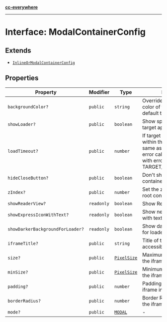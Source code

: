 [**cc-everywhere**](../../../../../index.md)

***

# Interface: ModalContainerConfig

## Extends

- [`InlineOrModalContainerConfig`](../../container-config-types/interfaces/inline-or-modal-container-config.md)

## Properties

| Property | Modifier | Type | Description | Inherited from |
| ------ | ------ | ------ | ------ | ------ |
| `backgroundColor?` | `public` | `string` | Override the background color of the iframe. By default this is as per theme. | [`InlineOrModalContainerConfig`](../../container-config-types/interfaces/inline-or-modal-container-config.md).[`backgroundColor`](../../container-config-types/interfaces/inline-or-modal-container-config.md#backgroundcolor) |
| `showLoader?` | `public` | `boolean` | Show spinner while loading target app. Default is true. | [`InlineOrModalContainerConfig`](../../container-config-types/interfaces/inline-or-modal-container-config.md).[`showLoader`](../../container-config-types/interfaces/inline-or-modal-container-config.md#showloader) |
| `loadTimeout?` | `public` | `number` | If target app does't open within this time (in ms, same as of setTimeout), the error callback is invoked with error code TARGET_LOAD_TIMED_OUT. | [`InlineOrModalContainerConfig`](../../container-config-types/interfaces/inline-or-modal-container-config.md).[`loadTimeout`](../../container-config-types/interfaces/inline-or-modal-container-config.md#loadtimeout) |
| `hideCloseButton?` | `public` | `boolean` | Don't show close button for container and header bars | [`InlineOrModalContainerConfig`](../../container-config-types/interfaces/inline-or-modal-container-config.md).[`hideCloseButton`](../../container-config-types/interfaces/inline-or-modal-container-config.md#hideclosebutton) |
| `zIndex?` | `public` | `number` | Set the z-index of of the root container | [`InlineOrModalContainerConfig`](../../container-config-types/interfaces/inline-or-modal-container-config.md).[`zIndex`](../../container-config-types/interfaces/inline-or-modal-container-config.md#zindex) |
| `showReaderView?` | `readonly` | `boolean` | Show Reader Loading View | [`InlineOrModalContainerConfig`](../../container-config-types/interfaces/inline-or-modal-container-config.md).[`showReaderView`](../../container-config-types/interfaces/inline-or-modal-container-config.md#showreaderview) |
| `showExpressIconWithText?` | `readonly` | `boolean` | Show new express icon with text | [`InlineOrModalContainerConfig`](../../container-config-types/interfaces/inline-or-modal-container-config.md).[`showExpressIconWithText`](../../container-config-types/interfaces/inline-or-modal-container-config.md#showexpressiconwithtext) |
| `showDarkerBackgroundForLoader?` | `readonly` | `boolean` | Show darker background for loader | [`InlineOrModalContainerConfig`](../../container-config-types/interfaces/inline-or-modal-container-config.md).[`showDarkerBackgroundForLoader`](../../container-config-types/interfaces/inline-or-modal-container-config.md#showdarkerbackgroundforloader) |
| `iframeTitle?` | `public` | `string` | Title of the iframe for accessibility | [`InlineOrModalContainerConfig`](../../container-config-types/interfaces/inline-or-modal-container-config.md).[`iframeTitle`](../../container-config-types/interfaces/inline-or-modal-container-config.md#iframetitle) |
| `size?` | `public` | [`PixelSize`](../../asset-types/interfaces/pixel-size.md) | Maximum size boundary of the iframe. | [`InlineOrModalContainerConfig`](../../container-config-types/interfaces/inline-or-modal-container-config.md).[`size`](../../container-config-types/interfaces/inline-or-modal-container-config.md#size) |
| `minSize?` | `public` | [`PixelSize`](../../asset-types/interfaces/pixel-size.md) | Minimum size boundary of the iframe. | [`InlineOrModalContainerConfig`](../../container-config-types/interfaces/inline-or-modal-container-config.md).[`minSize`](../../container-config-types/interfaces/inline-or-modal-container-config.md#minsize) |
| `padding?` | `public` | `number` | Padding applied to the iframe in pixels. | [`InlineOrModalContainerConfig`](../../container-config-types/interfaces/inline-or-modal-container-config.md).[`padding`](../../container-config-types/interfaces/inline-or-modal-container-config.md#padding) |
| `borderRadius?` | `public` | `number` | Border Radius applied to the iframe in pixels. | [`InlineOrModalContainerConfig`](../../container-config-types/interfaces/inline-or-modal-container-config.md).[`borderRadius`](../../container-config-types/interfaces/inline-or-modal-container-config.md#borderradius) |
| `mode?` | `public` | [`MODAL`](../../container-config-types/enumerations/container-mode.md#modal) | - | - |
